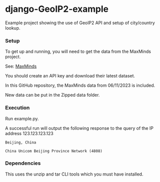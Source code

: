 # django-GeoIP2-example

Example project showing the use of GeoIP2 API and setup of city/country lookup.

### Setup

To get up and running, you will need to get the data from the MaxMinds project. 

See: [MaxMinds](https://dev.maxmind.com/geoip/geolite2-free-geolocation-data)

You should create an API key and download their latest dataset.

In this GitHub repository, the MaxMinds data from 06/11/2023 is included.

New data can be put in the Zipped data folder.

### Execution

Run example.py.

A successful run will output the following response to the query of the IP address 123.123.123.123

``` Beijing, China ```

``` China Unicom Beijing Province Network (4808) ``` 



### Dependencies

This uses the unzip and tar CLI tools which you must have installed.
